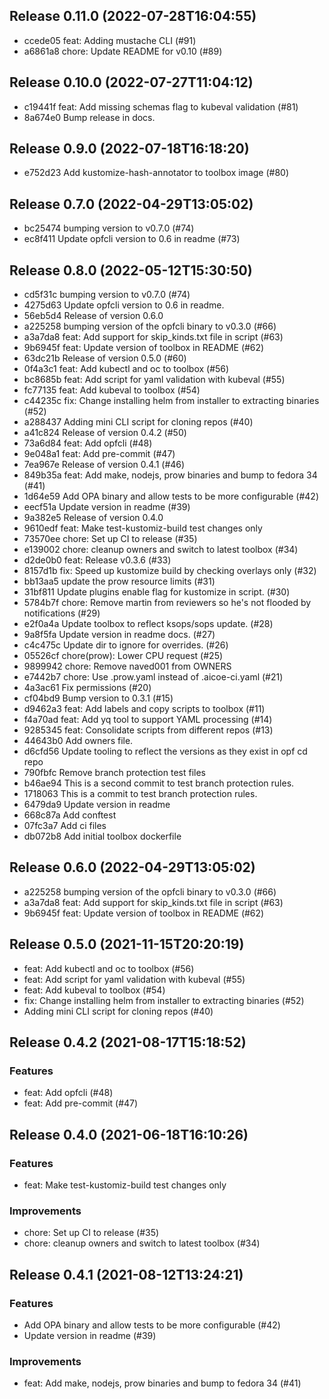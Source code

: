 
## Release 0.11.0 (2022-07-28T16:04:55)
* ccede05 feat: Adding mustache CLI (#91)
* a6861a8 chore: Update README for v0.10 (#89)

## Release 0.10.0 (2022-07-27T11:04:12)
* c19441f feat: Add missing schemas flag to kubeval validation (#81)
* 8a674e0 Bump release in docs.

## Release 0.9.0 (2022-07-18T16:18:20)
* e752d23 Add kustomize-hash-annotator to toolbox image (#80)
## Release 0.7.0 (2022-04-29T13:05:02)
* bc25474 bumping version to v0.7.0 (#74)
* ec8f411 Update opfcli version to 0.6 in readme (#73)

## Release 0.8.0 (2022-05-12T15:30:50)
* cd5f31c bumping version to v0.7.0 (#74)
* 4275d63 Update opfcli version to 0.6 in readme.
* 56eb5d4 Release of version 0.6.0
* a225258 bumping version of the opfcli binary to v0.3.0 (#66)
* a3a7da8 feat: Add support for skip_kinds.txt file in script (#63)
* 9b6945f feat: Update version of toolbox in README (#62)
* 63dc21b Release of version 0.5.0 (#60)
* 0f4a3c1 feat: Add kubectl and oc to toolbox (#56)
* bc8685b feat: Add script for yaml validation with kubeval (#55)
* fc77135 feat: Add kubeval to toolbox (#54)
* c44235c fix: Change installing helm from installer to extracting binaries (#52)
* a288437 Adding mini CLI script for cloning repos (#40)
* a41c824 Release of version 0.4.2 (#50)
* 73a6d84 feat: Add opfcli (#48)
* 9e048a1 feat: Add pre-commit (#47)
* 7ea967e Release of version 0.4.1 (#46)
* 849b35a feat: Add make, nodejs, prow binaries and bump to fedora 34 (#41)
* 1d64e59 Add OPA binary and allow tests to be more configurable (#42)
* eecf51a Update version in readme (#39)
* 9a382e5 Release of version 0.4.0
* 9610edf feat: Make test-kustomiz-build test changes only
* 73570ee chore: Set up CI to release (#35)
* e139002 chore: cleanup owners and switch to latest toolbox (#34)
* d2de0b0 feat: Release v0.3.6 (#33)
* 8157d1b fix: Speed up kustomize build by checking overlays only (#32)
* bb13aa5 update the prow resource limits (#31)
* 31bf811 Update plugins enable flag for kustomize in script. (#30)
* 5784b7f chore: Remove martin from reviewers so he's not flooded by notifications (#29)
* e2f0a4a Update toolbox to reflect ksops/sops update. (#28)
* 9a8f5fa Update version in readme docs. (#27)
* c4c475c Update dir to ignore for overrides. (#26)
* 05526cf chore(prow): Lower CPU request (#25)
* 9899942 chore: Remove naved001 from OWNERS
* e7442b7 chore: Use .prow.yaml instead of .aicoe-ci.yaml (#21)
* 4a3ac61 Fix permissions (#20)
* cf04bd9 Bump version to 0.3.1 (#15)
* d9462a3 feat: Add labels and copy scripts to toolbox (#11)
* f4a70ad feat: Add yq tool to support YAML processing (#14)
* 9285345 feat: Consolidate scripts from different repos (#13)
* 44643b0 Add owners file.
* d6cfd56 Update tooling to reflect the versions as they exist in opf cd repo
* 790fbfc Remove branch protection test files
* b46ae94 This is a second commit to test branch protection rules.
* 1718063 This is a commit to test branch protection rules.
* 6479da9 Update version in readme
* 668c87a Add conftest
* 07fc3a7 Add ci files
* db072b8 Add initial toolbox dockerfile

## Release 0.6.0 (2022-04-29T13:05:02)
* a225258 bumping version of the opfcli binary to v0.3.0 (#66)
* a3a7da8 feat: Add support for skip_kinds.txt file in script (#63)
* 9b6945f feat: Update version of toolbox in README (#62)

## Release 0.5.0 (2021-11-15T20:20:19)
* feat: Add kubectl and oc to toolbox (#56)
* feat: Add script for yaml validation with kubeval (#55)
* feat: Add kubeval to toolbox (#54)
* fix: Change installing helm from installer to extracting binaries (#52)
* Adding mini CLI script for cloning repos (#40)

## Release 0.4.2 (2021-08-17T15:18:52)
### Features
* feat: Add opfcli (#48)
* feat: Add pre-commit (#47)

## Release 0.4.0 (2021-06-18T16:10:26)
### Features
* feat: Make test-kustomiz-build test changes only
### Improvements
* chore: Set up CI to release (#35)
* chore: cleanup owners and switch to latest toolbox (#34)

## Release 0.4.1 (2021-08-12T13:24:21)
### Features
* Add OPA binary and allow tests to be more configurable (#42)
* Update version in readme (#39)
### Improvements
* feat: Add make, nodejs, prow binaries and bump to fedora 34 (#41)

